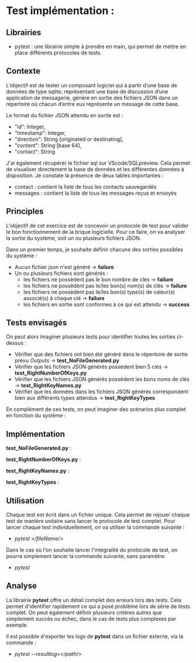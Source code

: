 # Test implémentation :

## Librairies 
- pytest : une librairie simple à prendre en main, qui permet de mettre en place différents protocoles de tests.

## Contexte 
L’objectif est de tester un composant logiciel qui à partir d’une base de données de type sqlite, représentant une base de discussion d’une application de messagerie, génère en sortie des fichiers JSON dans un répertoire où chacun d’entre eux représente un message de cette base.

Le format du fichier JSON attendu en sortie est :
- "id": Integer,
- "timestamp": Integer,
- "direction": String [originated or destinating],
- "content": String [base 64],
- "contact": String

J'ai également récupérer le fichier sql sur VScode/SQLpreview. Cela permet de visualiser directement la base de données et les différentes données à disposition.
Je constate la présence de deux tables importantes :
- contact : contient la liste de tous les contacts sauvegardés
- messages : contient la liste de tous les messages reçus et envoyés

## Principles
L'objectif de cet exercice est de concevoir un protocole de test pour valider le bon fonctionnement de la brique logicielle. Pour ce faire, on va analyser la sortie du système, soit un ou plusieurs fichiers JSON.

Dans un premier temps, je souhaite définir chacune des sorties possibles du système :
- Aucun fichier json n'est généré &rarr; **failure**
- Un ou plusieurs fichiers sont générés :
    - les fichiers ne possèdent pas le bon nombre de clés &rarr; **failure**
    - les fichiers ne possèdent pas le/les bon(s) nom(s) de clés &rarr; **failure**
    - les fichiers ne possèdent pas le/les bon(s) type(s) de valeur(s) associé(s) à chaque clé &rarr; **failure**
    - les fichiers en sortie sont conformes à ce qui est attendu &rarr; **success**

## Tests envisagés
On peut alors imaginer plusieurs tests pour identifier toutes les sorties ci-dessus :
- Vérifier que des fichiers ont bien été généré dans le répertoire de sortie prévu _Outputs_ &rarr; **test_NoFileGenerated.py**
- Vérifier que les fichiers JSON générés possèdent bien 5 clés &rarr; **test_RightNumberOfKeys.py**
- Vérifier que les fichiers JSON générés possèdent les bons noms de clés &rarr; **test_RightKeyNames.py**
- Vérifier que les données dans les fichiers JSON générés correspondent bien aux différents types attendus &rarr; **test_RightKeyTypes**

En complément de ces tests, on peut imaginer des scénarios plus complet en fonction du système :


## Implémentation
**test_NoFileGenerated.py** :


**test_RightNumberOfKeys.py** :


**test_RightKeyNames.py** :


**test_RightKeyTypes** :


## Utilisation
Chaque test est écrit dans un fichier unique. Cela permet de rejouer chaque test de manière unitaire sans lancer le protocole de test complet. 
Pour lancer chaque test individuellement, on va utiliser la commande suivante :
- _pytest </fileName/>_ 

Dans le cas où l'on souhaite lancer l'intégralité du protocole de test, on pourra simplement lancer la commande suivante, sans paramètre:
- _pytest_

## Analyse 
La librairie **pytest** offre un détail complet des erreurs lors des tests. Cela permet d'identifier rapidement ce qui a posé problème lors de série de tests complet. On peut également définir plusieurs critères autres que simplement succès ou échec, dans le cas de tests plus complexes par exemple. 

Il est possible d'exporter les logs de **pytest** dans un fichier externe, via la commande :
- _pytest --resultlog=</path/>_